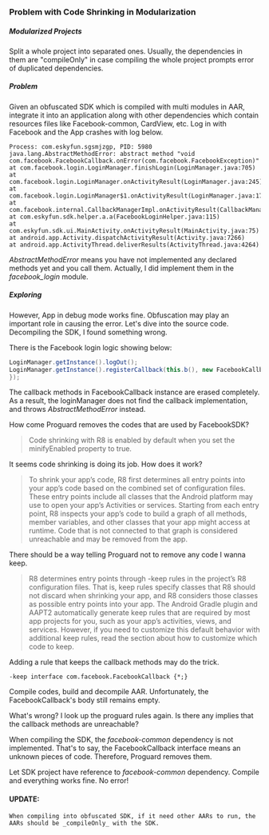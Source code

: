 ### Problem with Code Shrinking in Modularization

##### Modularized Projects

Split a whole project into separated ones. Usually, the dependencies in them are "compileOnly" in case compiling the whole project prompts error of duplicated dependencies. 


##### Problem

Given an obfuscated SDK which is compiled with multi modules in AAR, integrate it into an application along with other dependencies which contain resources files like Facebook-common, CardView, etc. Log in with Facebook and the App crashes with log below.

```
Process: com.eskyfun.sgsmjzgp, PID: 5980
java.lang.AbstractMethodError: abstract method "void com.facebook.FacebookCallback.onError(com.facebook.FacebookException)"
at com.facebook.login.LoginManager.finishLogin(LoginManager.java:705)
at com.facebook.login.LoginManager.onActivityResult(LoginManager.java:245)
at com.facebook.login.LoginManager$1.onActivityResult(LoginManager.java:174)
at com.facebook.internal.CallbackManagerImpl.onActivityResult(CallbackManagerImpl.java:91)
at com.eskyfun.sdk.helper.a.a(FacebookLoginHelper.java:115)
at com.eskyfun.sdk.ui.MainActivity.onActivityResult(MainActivity.java:75)
at android.app.Activity.dispatchActivityResult(Activity.java:7266)
at android.app.ActivityThread.deliverResults(ActivityThread.java:4264)
```
_AbstractMethodError_ means you have not implemented any declared methods yet and you call them. Actually, I did implement them in the _facebook_login_ module.

##### Exploring

However, App in debug mode works fine. Obfuscation may play an important role in causing the error. 
Let's dive into the source code. Decompiling the SDK, I found something wrong.

There is the Facebook login logic showing below:

```java
LoginManager.getInstance().logOut();
LoginManager.getInstance().registerCallback(this.b(), new FacebookCallback<LoginResult>() {
});
```

The callback methods in FacebookCallback instance are erased completely. As a result, the loginManager does not find the callback implementation, and throws _AbstractMethodError_ instead.

How come Proguard removes the codes that are used by FacebookSDK?  

> Code shrinking with R8 is enabled by default when you set the minifyEnabled property to true.

It seems code shrinking is doing its job. How does it work?

> To shrink your app’s code, R8 first determines all entry points into your app’s code based on the combined set of 
> configuration files. These entry points include all classes that the Android platform may use to open your app’s
> Activities or services. Starting from each entry point, R8 inspects your app’s code to build a graph of all methods,
> member variables, and other classes that your app might access at runtime. Code that is not connected to that
> graph is considered unreachable and may be removed from the app.

There should be a way telling Proguard not to remove any code I wanna keep.

> R8 determines entry points through -keep rules in the project’s R8 configuration files. That is, keep rules specify
> classes that R8 should not discard when shrinking your app, and R8 considers those classes as possible entry
> points into your app. The Android Gradle plugin and AAPT2 automatically generate keep rules that are required by
> most app projects for you, such as your app’s activities, views, and services. However, if you need to customize this
> default behavior with additional keep rules, read the section about how to customize which code to keep.

Adding a rule that keeps the callback methods may do the trick. 

```
-keep interface com.facebook.FacebookCallback {*;}
```

Compile codes, build and decompile AAR. Unfortunately, the FacebookCallback's body still remains empty. 

What's wrong? I look up the proguard rules again. Is there any implies that the callback methods are unreachable?

When compiling the SDK, the _facebook-common_ dependency is not implemented. That's to say, the FacebookCallback interface means an unknown pieces of code. Therefore, Proguard removes them.

Let SDK project have reference to _facebook-common_ dependency. Compile and everything works fine. No error!

#### UPDATE:
	When compiling into obfuscated SDK, if it need other AARs to run, the AARs should be _compileOnly_ with the SDK. 
